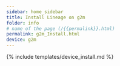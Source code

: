 ```yaml
---
sidebar: home_sidebar
title: Install Lineage on g2m
folder: info
# name of the page (/{{permalink}}.html)
permalink: g2m_Install.html
device: g2m
---
```

{% include templates/device_install.md %}
